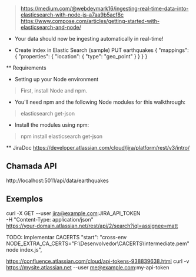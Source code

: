 > https://medium.com/@webdevmark16/ingesting-real-time-data-into-elasticsearch-with-node-js-a7aa9b5acf8c
> https://www.compose.com/articles/getting-started-with-elasticsearch-and-node/

* Your data should now be ingesting automatically in real-time!

* Create index in Elastic Search (sample)
PUT earthquakes
{
  "mappings": {
    "properties": {
      "location": {
        "type": "geo_point" 
      }
    }
  }
}


** Requirements

* Setting up your Node environment
> First, install Node and npm.

* You'll need npm and the following Node modules for this walkthrough:

> elasticsearch
> get-json

* Install the modules using npm:

> npm install elasticsearch get-json  




** JiraDoc
https://developer.atlassian.com/cloud/jira/platform/rest/v3/intro/


## Chamada API
http://localhost:5011/api/data/earthquakes

## Exemplos
curl -X GET --user jira@example.com:JIRA_API_TOKEN \
   -H "Content-Type: application/json"  \
   https://your-domain.atlassian.net/rest/api/2/search?jql=assignee=matt



   TODO: Implementar CACERTS
   "start": "cross-env NODE_EXTRA_CA_CERTS=\"F:\\Desenvolvedor\\CACERTS\\intermediate.pem\" node index.js",



https://confluence.atlassian.com/cloud/api-tokens-938839638.html
   curl -v https://mysite.atlassian.net --user me@example.com:my-api-token